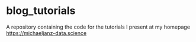 # blog_tutorials
A repository containing the code for the tutorials I present at my homepage https://michaeljanz-data.science
